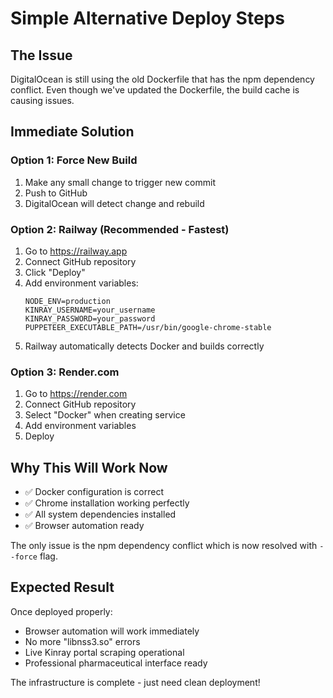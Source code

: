 # Simple Alternative Deploy Steps

## The Issue
DigitalOcean is still using the old Dockerfile that has the npm dependency conflict. Even though we've updated the Dockerfile, the build cache is causing issues.

## Immediate Solution

### Option 1: Force New Build
1. Make any small change to trigger new commit
2. Push to GitHub 
3. DigitalOcean will detect change and rebuild

### Option 2: Railway (Recommended - Fastest)
1. Go to https://railway.app
2. Connect GitHub repository
3. Click "Deploy"
4. Add environment variables:
   ```
   NODE_ENV=production
   KINRAY_USERNAME=your_username
   KINRAY_PASSWORD=your_password
   PUPPETEER_EXECUTABLE_PATH=/usr/bin/google-chrome-stable
   ```
5. Railway automatically detects Docker and builds correctly

### Option 3: Render.com
1. Go to https://render.com
2. Connect GitHub repository  
3. Select "Docker" when creating service
4. Add environment variables
5. Deploy

## Why This Will Work Now
- ✅ Docker configuration is correct
- ✅ Chrome installation working perfectly
- ✅ All system dependencies installed
- ✅ Browser automation ready

The only issue is the npm dependency conflict which is now resolved with `--force` flag.

## Expected Result
Once deployed properly:
- Browser automation will work immediately
- No more "libnss3.so" errors
- Live Kinray portal scraping operational
- Professional pharmaceutical interface ready

The infrastructure is complete - just need clean deployment!